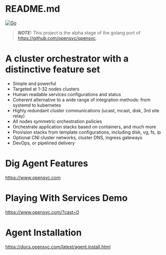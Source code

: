 # README.md

[![Go](https://github.com/opensvc/om3/actions/workflows/go.yml/badge.svg?branch=main)](https://github.com/opensvc/om3/actions/workflows/go.yml)



> **_NOTE:_** This project is the alpha stage of the golang port of https://github.com/opensvc/opensvc.

A cluster orchestrator with a distinctive feature set
=====================================================

* Simple and powerful
* Targeted at 1-32 nodes clusters
* Human readable services configurations and status
* Coherent alternative to a wide range of integration methods: from systemd to kubernetes
* Highly redundant cluster communications (ucast, mcast, disk, 3rd site relay)
* All nodes symmetric orchestration policies
* Orchestrate application stacks based on containers, and much more
* Provision stacks from template configurations, including disk, vg, fs, ip
* Optional CNI cluster networks, cluster DNS, ingress gateways
* DevOps, or pipelined delivery

Dig Agent Features
==================


https://www.opensvc.com

Playing With Services Demo
==========================

https://www.opensvc.com/?cast=0

Agent Installation
==================

https://docs.opensvc.com/latest/agent.install.html

